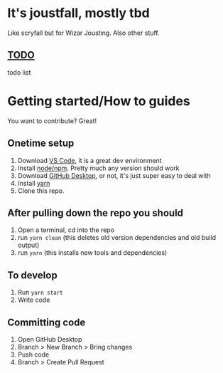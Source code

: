 # It's joustfall, mostly tbd
Like scryfall but for Wizar Jousting. Also other stuff.




## [TODO](./TODO.md)
todo list

# Getting started/How to guides
You want to contribute? Great!

## Onetime setup
1. Download [VS Code](https://code.visualstudio.com/download), it is a great dev environment
2. Install [node/npm](https://docs.npmjs.com/downloading-and-installing-node-js-and-npm). Pretty much any version should work
3. Download [GitHub Desktop](https://desktop.github.com/), or not, it's just super easy to deal with
4. Install [yarn](https://classic.yarnpkg.com/lang/en/docs/install/#mac-stable)
5. Clone this repo. 

## After pulling down the repo you should
1. Open a terminal, cd into the repo
2. run `yarn clean` (this deletes old version dependencies and old build output)
3. run `yarn` (this installs new tools and dependencies)


## To develop
1. Run `yarn start`
2. Write code




## Committing code
1. Open GitHub Desktop
2. Branch > New Branch > Bring changes
3. Push code
4. Branch > Create Pull Request


